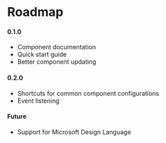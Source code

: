 # Roadmap

#### 0.1.0
- Component documentation
- Quick start guide
- Better component updating

#### 0.2.0
- Shortcuts for common component configurations
- Event listening

#### Future
- Support for Microsoft Design Language
